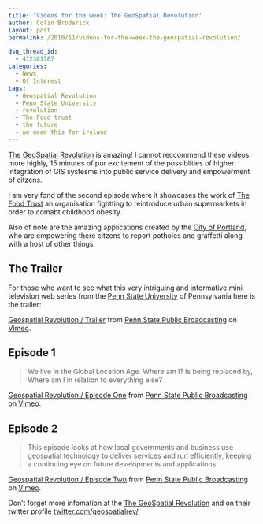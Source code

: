 ```yaml
---
title: 'Videos for the week: The GeoSpatial Revolution'
author: Colin Broderick
layout: post
permalink: /2010/11/videos-for-the-week-the-geospatial-revolution/

dsq_thread_id:
  - 412301787
categories:
  - News
  - Of Interest
tags:
  - Geospatial Revolution
  - Penn State University
  - revolution
  - The Food trust
  - the future
  - we need this for ireland
---
```

<a title="GeoSpatila Revolution Website" href="http://geospatialrevolution.psu.edu/" target="_blank">The GeoSpatial Revolution</a> is amazing! I cannot reccommend these videos more highly, 15 minutes of pur excitement of the possiblities of higher integration of GIS systesms into public service delivery and empowerment of citzens.

I am very fond of the second episode where it showcases the work of [The Food Trust][1] an organisation fightting to reintroduce urban supermarkets in order to comabt childhood obesity.

Also of note are the amazing applications created by the [City of Portland][2], who are empowering there citzens to report potholes and graffetti along with a host of other things.

## The Trailer

For those who want to see what this very intriguing and informative mini television web series from the <a href="http://www.psu.edu/" target="_blank">Penn State University</a> of Pennsylvania here is the trailer:

[Geospatial Revolution / Trailer][3] from [Penn State Public Broadcasting][4] on [Vimeo][5].

## Episode 1

> We live in the Global Location Age. Where am I? is being replaced by, Where am I in relation to everything else?

[Geospatial Revolution / Episode One][6] from [Penn State Public Broadcasting][4] on [Vimeo][5].

## Episode 2

> This episode looks at how local governments and business use geospatial technology to deliver services and run efficiently, keeping a continuing eye on future developments and applications.

[Geospatial Revolution / Episode Two][7] from [Penn State Public Broadcasting][4] on [Vimeo][5].

Don&#8217;t forget more infomation at the <a title="GeoSpatila Revolution Website" href="http://geospatialrevolution.psu.edu/" target="_blank">The GeoSpatial Revolution</a> and on their twitter profile [twitter.com/geospatialrev/][8]



 [1]: http://www.thefoodtrust.org/ "The Food Trust"
 [2]: http://www.portlandonline.com/
 [3]: http://vimeo.com/14995531
 [4]: http://vimeo.com/user4720502
 [5]: http://vimeo.com
 [6]: http://vimeo.com/14938625
 [7]: http://vimeo.com/16404863
 [8]: http://twitter.com/geospatialrev/
